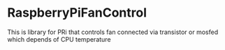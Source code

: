 # RaspberryPiFanControl
This is library for PRi that controls fan connected via transistor or mosfed which depends of CPU temperature

